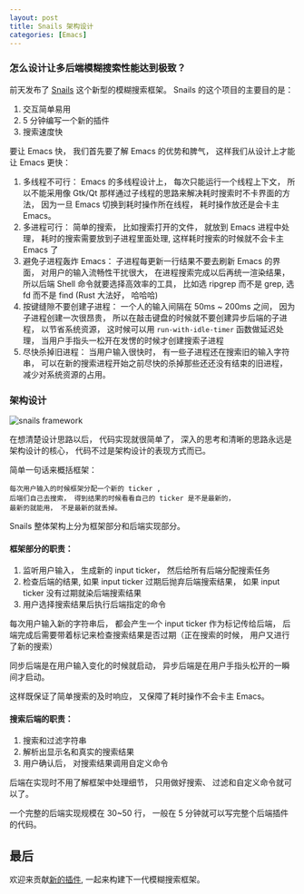 ```yaml
---
layout: post
title: Snails 架构设计
categories: [Emacs]
---
```


### 怎么设计让多后端模糊搜索性能达到极致？
前天发布了 [Snails](https://manateelazycat.github.io/2019/07/21/snails.html) 这个新型的模糊搜索框架。
Snails 的这个项目的主要目的是：
1. 交互简单易用
2. 5 分钟编写一个新的插件
3. 搜索速度快

要让 Emacs 快， 我们首先要了解 Emacs 的优势和脾气， 这样我们从设计上才能让 Emacs 更快：

1. 多线程不可行： Emacs 的多线程设计上， 每次只能运行一个线程上下文， 所以不能采用像 Gtk/Qt 那样通过子线程的思路来解决耗时搜索时不卡界面的方法， 因为一旦 Emacs 切换到耗时操作所在线程， 耗时操作放还是会卡主 Emacs。
2. 多进程可行： 简单的搜索， 比如搜索打开的文件， 就放到 Emacs 进程中处理， 耗时的搜索需要放到子进程里面处理, 这样耗时搜索的时候就不会卡主 Emacs 了
3. 避免子进程轰炸 Emacs： 子进程每更新一行结果不要去刷新 Emacs 的界面， 对用户的输入流畅性干扰很大， 在进程搜索完成以后再统一渲染结果， 所以后端 Shell 命令就要选择高效率的工具， 比如选 ripgrep 而不是 grep, 选 fd 而不是 find (Rust 大法好， 哈哈哈)
4. 按键缝隙不要创建子进程： 一个人的输入间隔在 50ms ~ 200ms 之间， 因为子进程创建一次很昂贵， 所以在敲击键盘的时候就不要创建异步后端的子进程， 以节省系统资源， 这时候可以用 ```run-with-idle-timer``` 函数做延迟处理， 当用户手指头一松开在发愣的时候才创建搜索子进程
5. 尽快杀掉旧进程： 当用户输入很快时， 有一些子进程还在搜索旧的输入字符串， 可以在新的搜索进程开始之前尽快的杀掉那些还还没有结束的旧进程， 减少对系统资源的占用。

### 架构设计

![snails framework]({{site.url}}/pics/snails/framework.png)

在想清楚设计思路以后， 代码实现就很简单了， 深入的思考和清晰的思路永远是架构设计的核心， 代码不过是架构设计的表现方式而已。

简单一句话来概括框架：

```
每次用户输入的时候框架分配一个新的 ticker ,
后端们自己去搜索， 得到结果的时候看看自己的 ticker 是不是最新的，
最新的就能用， 不是最新的就丢掉。
```

Snails 整体架构上分为框架部分和后端实现部分。

#### 框架部分的职责：
1. 监听用户输入， 生成新的 input ticker， 然后给所有后端分配搜索任务
2. 检查后端的结果, 如果 input ticker 过期后抛弃后端搜索结果， 如果 input ticker 没有过期就染后端搜索结果
3. 用户选择搜索结果后执行后端指定的命令

每次用户输入新的字符串后， 都会产生一个 input ticker 作为标记传给后端， 后端完成后需要带着标记来检查搜索结果是否过期（正在搜索的时候， 用户又进行了新的搜索）

同步后端是在用户输入变化的时候就启动， 异步后端是在用户手指头松开的一瞬间才启动。

这样既保证了简单搜索的及时响应， 又保障了耗时操作不会卡主 Emacs。

#### 搜索后端的职责：
1. 搜索和过滤字符串
2. 解析出显示名和真实的搜索结果
3. 用户确认后， 对搜索结果调用自定义命令

后端在实现时不用了解框架中处理细节， 只用做好搜索、 过滤和自定义命令就可以了。

一个完整的后端实现规模在 30~50 行， 一般在 5 分钟就可以写完整个后端插件的代码。

## 最后
欢迎来贡献[新的插件](https://github.com/manateelazycat/snails/new/master), 一起来构建下一代模糊搜索框架。
